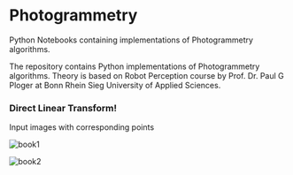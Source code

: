 # Photogrammetry
Python Notebooks containing implementations of Photogrammetry algorithms. 

The repository contains Python implementations of Photogrammetry algorithms. Theory is based on Robot Perception course by Prof. Dr. Paul G Ploger at Bonn Rhein Sieg University of Applied Sciences. 
 
### Direct Linear Transform!
Input images with corresponding points

![book1](https://user-images.githubusercontent.com/13369817/138261220-7f5f0b86-f202-4737-9de7-16d21b667771.jpg)

![book2](https://user-images.githubusercontent.com/13369817/138261231-7116d490-84d1-4382-bc29-d9f54a2bae95.jpg)
